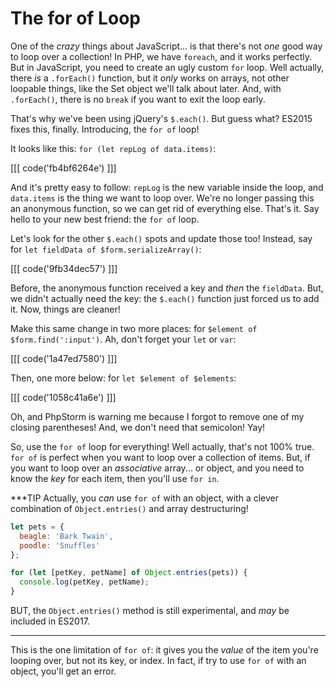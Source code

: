 # The for of Loop

One of the *crazy* things about JavaScript... is that there's not *one* good way
to loop over a collection! In PHP, we have `foreach`, and it works perfectly. But
in JavaScript, you need to create an ugly custom `for` loop. Well actually, there
*is* a `.forEach()` function, but it *only* works on arrays, not other loopable
things, like the Set object we'll talk about later. And, with `.forEach()`, there is
no `break` if you want to exit the loop early.

That's why we've been using jQuery's `$.each()`. But guess what? ES2015 fixes this,
finally. Introducing, the `for of` loop!

It looks like this: `for (let repLog of data.items)`:

[[[ code('fb4bf6264e') ]]]

And it's pretty easy to follow: `repLog` is the new variable inside the loop, and `data.items`
is the thing we want to loop over. We're no longer passing this an anonymous function,
so we can get rid of everything else. That's it. Say hello to your new best friend:
the `for of` loop.

Let's look for the other `$.each()` spots and update those too! Instead, say
for `let fieldData of $form.serializeArray()`:

[[[ code('9fb34dec57') ]]]

Before, the anonymous function received a key and *then* the `fieldData`. But,
we didn't actually need the key: the `$.each()` function just forced us to add it.
Now, things are cleaner!

Make this same change in two more places: for `$element of $form.find(':input')`.
Ah, don't forget your `let` or `var`:

[[[ code('1a47ed7580') ]]]

Then, one more below: for `let $element of $elements`:

[[[ code('1058c41a6e') ]]]

Oh, and PhpStorm is warning me because I forgot to remove one of my closing parentheses!
And, we don't need that semicolon! Yay!

So, use the `for of` loop for everything! Well actually, that's not 100% true. `for of`
is perfect when you want to loop over a collection of items. But, if you want to
loop over an *associative* array... or object, and you need to know the *key* for
each item, then you'll use `for in`.

***TIP
Actually, you *can* use `for of` with an object, with a clever combination of
`Object.entries()` and array destructuring!

```js
let pets = {
  beagle: 'Bark Twain',
  poodle: 'Snuffles'
};

for (let [petKey, petName] of Object.entries(pets)) {
  console.log(petKey, petName);
}
```

BUT, the `Object.entries()` method is still experimental, and *may* be
included in ES2017.
***

This is the one limitation of `for of`: it gives you the *value* of the
item you're looping over, but not its key, or index. In fact, if try to
use `for of` with an object, you'll get an error.
